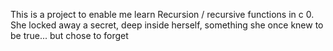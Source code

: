 This is a project to enable me learn Recursion / recursive functions in c
0. She locked away a secret, deep inside herself, something she once knew to be true... but chose to forget
